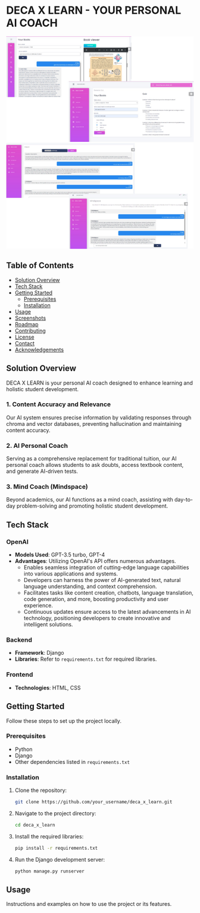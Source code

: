 # DECA X LEARN - YOUR PERSONAL AI COACH

![DECA X LEARN Logo](Book+Quiz.jpg)
![DECA X LEARN Logo](Vision+Mindspace.jpg)

## Table of Contents

- [Solution Overview](#solution-overview)
- [Tech Stack](#tech-stack)
- [Getting Started](#getting-started)
  - [Prerequisites](#prerequisites)
  - [Installation](#installation)
- [Usage](#usage)
- [Screenshots](#screenshots)
- [Roadmap](#roadmap)
- [Contributing](#contributing)
- [License](#license)
- [Contact](#contact)
- [Acknowledgements](#acknowledgements)

## Solution Overview

DECA X LEARN is your personal AI coach designed to enhance learning and holistic student development.

### 1. Content Accuracy and Relevance

Our AI system ensures precise information by validating responses through chroma and vector databases, preventing hallucination and maintaining content accuracy.

### 2. AI Personal Coach

Serving as a comprehensive replacement for traditional tuition, our AI personal coach allows students to ask doubts, access textbook content, and generate AI-driven tests.

### 3. Mind Coach (Mindspace)

Beyond academics, our AI functions as a mind coach, assisting with day-to-day problem-solving and promoting holistic student development.

## Tech Stack

### OpenAI

- **Models Used**: GPT-3.5 turbo, GPT-4
- **Advantages**: Utilizing OpenAI's API offers numerous advantages.
  - Enables seamless integration of cutting-edge language capabilities into various applications and systems.
  - Developers can harness the power of AI-generated text, natural language understanding, and context comprehension.
  - Facilitates tasks like content creation, chatbots, language translation, code generation, and more, boosting productivity and user experience.
  - Continuous updates ensure access to the latest advancements in AI technology, positioning developers to create innovative and intelligent solutions.

### Backend

- **Framework**: Django
- **Libraries**: Refer to `requirements.txt` for required libraries.

### Frontend

- **Technologies**: HTML, CSS

## Getting Started

Follow these steps to set up the project locally.

### Prerequisites

- Python
- Django
- Other dependencies listed in `requirements.txt`

### Installation

1. Clone the repository:

    ```sh
    git clone https://github.com/your_username/deca_x_learn.git
    ```

2. Navigate to the project directory:

    ```sh
    cd deca_x_learn
    ```

3. Install the required libraries:

    ```sh
    pip install -r requirements.txt
    ```

4. Run the Django development server:

    ```sh
    python manage.py runserver
    ```

## Usage

Instructions and examples on how to use the project or its features.


